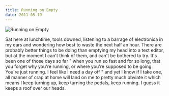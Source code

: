 ```yaml
---
title: Running on Empty
date: 2011-05-19
---
```


![Running on Empty](https://source.unsplash.com/Pll7AP6NFpY/1600x900)

Sat here at lunchtime, tools downed, listening to a barrage of electronica in my ears and wondering how best to waste the next half an hour. There are probably better things to be doing than emptying my head into a text editor, but at the moment I can't think of them, and can't be bothered to try. It's been one of those days so far " when you run so fast and for so long, that you forget why you're running, or where you're supposed to be going. You're just running. I feel like I need a day off " and yet I know if I take one, all manner of crap at home will land on me to pretty much obviate it which means I keep turning up, keep turning the pedals, keep running. I guess it keeps a roof over our heads.